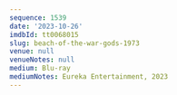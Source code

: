 ```yaml
---
sequence: 1539
date: '2023-10-26'
imdbId: tt0068015
slug: beach-of-the-war-gods-1973
venue: null
venueNotes: null
medium: Blu-ray
mediumNotes: Eureka Entertainment, 2023
---
```


